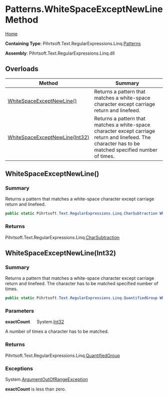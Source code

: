 # Patterns\.WhiteSpaceExceptNewLine Method

[Home](../../../../../../README.md)

**Containing Type**: Pihrtsoft\.Text\.RegularExpressions\.Linq\.[Patterns](../README.md)

**Assembly**: Pihrtsoft\.Text\.RegularExpressions\.Linq\.dll

## Overloads

| Method | Summary |
| ------ | ------- |
| [WhiteSpaceExceptNewLine()](#Pihrtsoft_Text_RegularExpressions_Linq_Patterns_WhiteSpaceExceptNewLine) | Returns a pattern that matches a white\-space character except carriage return and linefeed\. |
| [WhiteSpaceExceptNewLine(Int32)](#Pihrtsoft_Text_RegularExpressions_Linq_Patterns_WhiteSpaceExceptNewLine_System_Int32_) | Returns a pattern that matches a white\-space character except carriage return and linefeed\. The character has to be matched specified number of times\. |

## WhiteSpaceExceptNewLine\(\) <a name="Pihrtsoft_Text_RegularExpressions_Linq_Patterns_WhiteSpaceExceptNewLine"></a>

### Summary

Returns a pattern that matches a white\-space character except carriage return and linefeed\.

```csharp
public static Pihrtsoft.Text.RegularExpressions.Linq.CharSubtraction WhiteSpaceExceptNewLine()
```

### Returns

Pihrtsoft\.Text\.RegularExpressions\.Linq\.[CharSubtraction](../../CharSubtraction/README.md)

## WhiteSpaceExceptNewLine\(Int32\) <a name="Pihrtsoft_Text_RegularExpressions_Linq_Patterns_WhiteSpaceExceptNewLine_System_Int32_"></a>

### Summary

Returns a pattern that matches a white\-space character except carriage return and linefeed\. The character has to be matched specified number of times\.

```csharp
public static Pihrtsoft.Text.RegularExpressions.Linq.QuantifiedGroup WhiteSpaceExceptNewLine(int exactCount)
```

### Parameters

**exactCount** &emsp; System\.[Int32](https://docs.microsoft.com/en-us/dotnet/api/system.int32)

A number of times a character has to be matched\.

### Returns

Pihrtsoft\.Text\.RegularExpressions\.Linq\.[QuantifiedGroup](../../QuantifiedGroup/README.md)

### Exceptions

System\.[ArgumentOutOfRangeException](https://docs.microsoft.com/en-us/dotnet/api/system.argumentoutofrangeexception)

**exactCount** is less than zero\.

